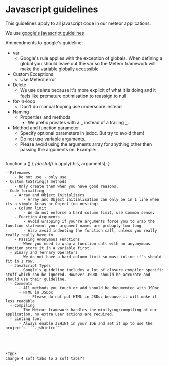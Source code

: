 # Javascript guidelines
This guidelines apply to all javascript code in our meteor applications.

We use [google's javascript guidelines](https://google-styleguide.googlecode.com/svn/trunk/javascriptguide.xml)

Ammendments to google's guideline:
- var
    - Google's rule applies with the exception of globals. When defining a global you should leave out the var so the Meteor framework will make the variable globally accessible
- Custom Exceptions
    - Use Meteor.error﻿
- Delete
    - We use delete because it's more explicit of what it is doing and it feels like premature optimisation to reassign to null
- for-in-loop
    - Don't do manual looping use underscore﻿ instead
- Naming
    - Properties and methods
        - We prefix privates with a _ instead of a trailing _.
- Method and function parameter
   - Specify optional parameters in jsdoc. But try to avoid them!
   - Do not use variable arguments.
   - Please avoid using the arguments array for anything other then passing the arguments on. Example:
   ```javascript
function a () {
	/*dostuff*/
	b.apply(this, arguments);
}
```
- Filenames
    - Do not use - only use _
- Custom toString() methods
    - Only create them when you have good reasons.
- Code formatting
	- Array and Object Initializers
		- Array and Object initialisation can only be in 1 line when its a simple Array or Object (no nesting)
	- Column limit
		- We do not enforce a hard column limit, use common sense.
	- Function Arguments
		- Avoid wrapping if you're arguments force you to wrap the function statement your argument names are probaply too long
		- Also avoid indenting the function call, unless you really really really have to.
	- Passing Anonymous Functions
      - When you need to wrap a function call with an anyonymous function store it in a variable first.
  - Binary and Ternary Operators
      - We do not have a hard column limit so must inline if's should fit in 1 row.
  - JavaScript Types
      - Google's guideline includes a lot of closure compiler specific stuff which can be ignored. However JSDOC should be accurate and should use their guideline.
  - Comments
      - All methods you touch or add should be documented with JSDoc
      - HTML in JSDoc
          - Please do not put HTML in JSDoc because it will make it less readable
  - Compiling
      - The Meteor framework handles the minifying/compiling of our application, no extra user actions are required.
  - Linting tool
      - Always enable JSHINT in your IDE and set it up to use the project's ```.jshintrc```





*TBD*
Change 4 soft tabs to 2 soft tabs?!
